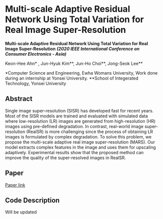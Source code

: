 # Multi-scale Adaptive Residual Network Using Total Variation for Real Image Super-Resolution
**Multi-scale Adaptive Residual Network Using Total Variation for Real Image Super-Resolution** ___(2020 IEEE International Conference on Consumer Electronics - Asia)___

Keon-Hee Ahn* , Jun-Hyuk Kim**, Jun-Ho Choi**, Jong-Seok Lee**

*Computer Science and Engineering, Ewha Womans University, Work done during an internship at Yonsei University. 
**School of Integerated Technology, Yonsei University

## Abstract 
Single image super-resolution (SISR) has developed fast for recent years. Most of the SISR models are trained and evaluated with simulated data where low-resolution (LR) images are generated from high-resolution (HR) images using pre-defined degradation. In contrast, real-world image super-resolution (RealSR) is more challenging since the process of obtaining LR images is formulated by complex degradation. To solve this problem, we propose the multi-scale adaptive real image super-resolution (MARS). Our model extracts complex features in the image and uses them for upscaling adaptively. Experimental results show that the proposed method can improve the quality of the super-resolved images in RealSR.

## Paper
[Paper link](https://ieeexplore.ieee.org/abstract/document/9276925)

## Code Description
Will be updated
